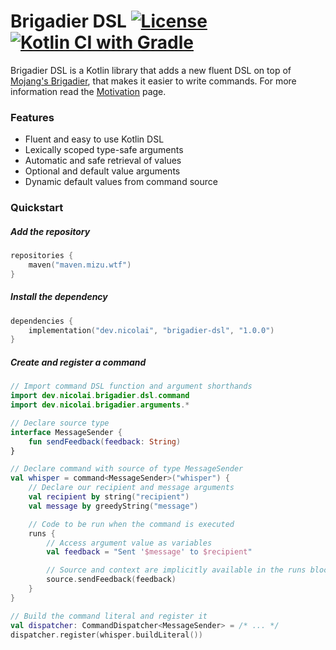 [license-badge]: https://img.shields.io/github/license/nicolaic/brigadier-dsl.svg
[actions-badge]: https://github.com/nicolaic/brigadier-dsl/actions/workflows/gradle.yml/badge.svg
[actions-gradle]: https://github.com/nicolaic/brigadier-dsl/actions/workflows/gradle.yml

[brigadier-github]: https://github.com/Mojang/brigadier/

[wiki-motivation]: https://github.com/nicolaic/brigadier-dsl/wiki/Motivation

# Brigadier DSL [![License][license-badge]](/LICENSE) [![Kotlin CI with Gradle][actions-badge]][actions-gradle]

Brigadier DSL is a Kotlin library that adds a new fluent DSL on top of [Mojang's Brigadier][brigadier-github], that
makes it easier to write commands. For more information read the [Motivation][wiki-motivation] page.

### Features

- Fluent and easy to use Kotlin DSL
- Lexically scoped type-safe arguments
- Automatic and safe retrieval of values
- Optional and default value arguments
- Dynamic default values from command source

### Quickstart

##### Add the repository

```kotlin
repositories {
    maven("maven.mizu.wtf")
}
```

##### Install the dependency

```kotlin
dependencies {
    implementation("dev.nicolai", "brigadier-dsl", "1.0.0")
}
```

##### Create and register a command

```kotlin
// Import command DSL function and argument shorthands
import dev.nicolai.brigadier.dsl.command
import dev.nicolai.brigadier.arguments.*

// Declare source type
interface MessageSender {
    fun sendFeedback(feedback: String)
}

// Declare command with source of type MessageSender
val whisper = command<MessageSender>("whisper") {
    // Declare our recipient and message arguments
    val recipient by string("recipient")
    val message by greedyString("message")

    // Code to be run when the command is executed
    runs {
        // Access argument value as variables
        val feedback = "Sent '$message' to $recipient"

        // Source and context are implicitly available in the runs block
        source.sendFeedback(feedback)
    }
}

// Build the command literal and register it
val dispatcher: CommandDispatcher<MessageSender> = /* ... */
dispatcher.register(whisper.buildLiteral())
```